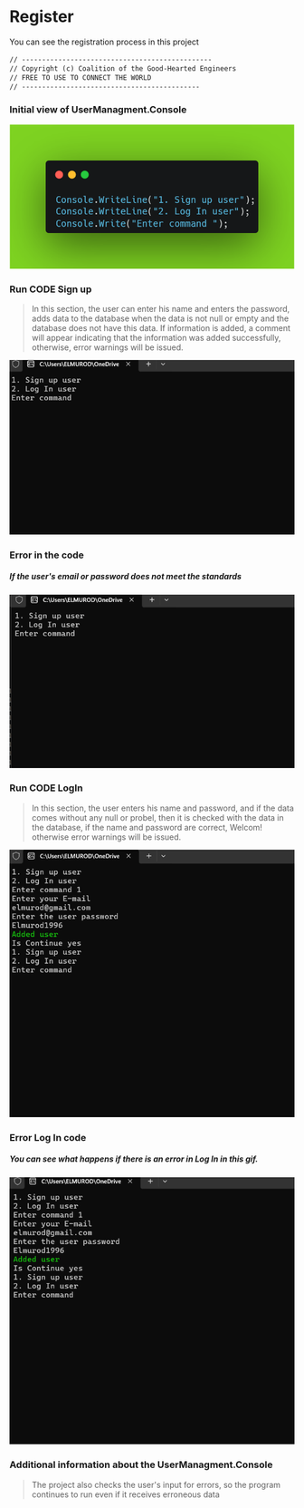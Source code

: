 # Register
You can see the registration process in this project

    // -----------------------------------------------
    // Copyright (c) Coalition of the Good-Hearted Engineers
    // FREE TO USE TO CONNECT THE WORLD
    // --------------------------------------------

<h3>Initial view of UserManagment.Console</h3>

 ![Sign up Log in](/img/image.png)

<h3>Run CODE Sign up</h3>

> In this section, the user can enter his name and enters the password, adds data to the database when the data is not null or empty and the database does not have this data. If information is added, a comment will appear indicating that the information was added successfully, otherwise, error warnings will be issued.

![Run code Sign up](/img/SignUp.gif)

### Error in the code
##### If the user's email or password does not meet the standards
![Error code](/img/ErrorSign.gif)

<h3>Run CODE LogIn</h3>

> In this section, the user enters his name and password, and if the data comes without any null or probel, then it is checked with the data in the database, if the name and password are correct, Welcom! otherwise error warnings will be issued.

![Run code LogIn](/img/LogIn.gif)
### Error Log In code
##### You can see what happens if there is an error in Log In in this gif.
![Error code](/img/ErrorLogIn.gif)

<h3>Additional information about the UserManagment.Console</h3>

> The project also checks the user's input for errors, so the program continues to run even if it receives erroneous data
